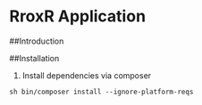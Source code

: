 RroxR Application
=======================

##Introduction




##Installation

1. Install  dependencies via composer  
```
sh bin/composer install --ignore-platform-reqs 
```
